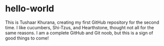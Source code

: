 # hello-world

This is Tushaar Khurana, creating my first GitHub repository for the second time. 
I like cucumbers, Shi-Tzus, and Hearthstone, thought not all for the same reasons.
I am a complete GitHub and Git noob, but this is a sign of good things to come!

